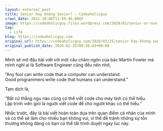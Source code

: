 ```yaml
---
layout: external_post
title: Senior hay không-Senior? – Codeaholicguy
crawl_date: 2022-10-08T11:59:46.000Z
image: https://codeaholicguy.files.wordpress.com/2020/02/senior-or-non-senior.jpg?w=1200
tag:
  - Life
blog: https://codeaholicguy.com
original_url: https://codeaholicguy.com/2020/02/25/senior-hay-khong-senior/
original_publish_date: 2020-02-25T09:56:49+00:00
---
```

Mình sẽ mở đầu bài viết với một câu châm ngôn của bác Martin Fowler mà mình nghĩ ai là Software Engineer cũng đều nên nhớ,

“Any fool can write code that a computer can understand.\
Good programmers write code that humans can understand.”

Tạm dịch là,

“Bất cứ thằng ngu nào cũng có thể viết code cho máy tính có thể hiểu.\
Lập trình viên giỏi là người viết code để cho người khác có thể hiểu.”

Nhắc trước, đây là bài viết hoàn toàn dựa trên quan điểm cá nhân của mình và có thể sẽ làm cho nhiều bạn không vui, vì thế để tránh những sự tổn thương không đáng có bạn có thể tắt trình duyệt ngay lúc này.